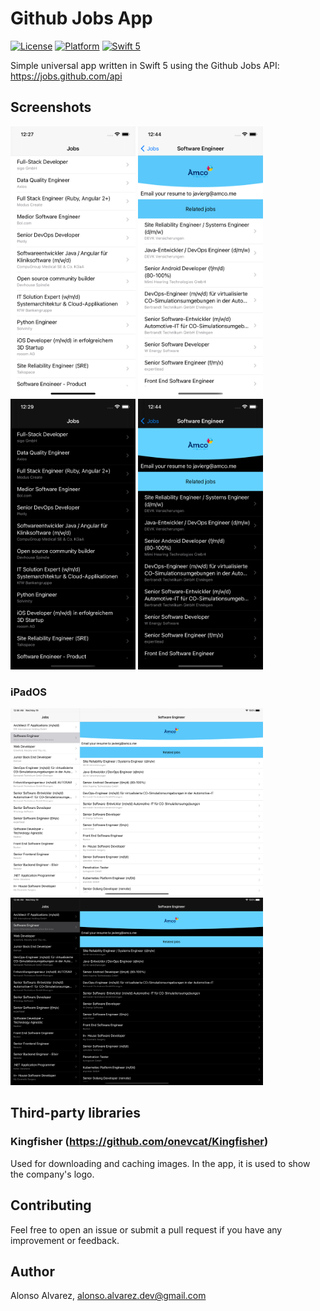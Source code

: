 # Github Jobs App

[![License](https://img.shields.io/cocoapods/l/DLAutoSlidePageViewController.svg?style=flat)]()
[![Platform](https://img.shields.io/cocoapods/p/DLAutoSlidePageViewController.svg?style=flat)]()
[![Swift 5](https://img.shields.io/badge/Swift-5-orange.svg?style=flat)](https://developer.apple.com/swift/)

Simple universal app written in Swift 5 using the Github Jobs API: https://jobs.github.com/api

## Screenshots

<img src="Screenshots/Home.png" width=200 height=433> <img src="Screenshots/Detail.png" width=200 height=433>
<img src="Screenshots/Home_Dark.png" width=200 height=433> <img src="Screenshots/Detail_Dark.png" width=200 height=433>

### iPadOS

<img src="Screenshots/iPadOS.png" width=404 height=300> <img src="Screenshots/iPadOS_Dark.png" width=404 height=300>

## Third-party libraries

### Kingfisher (https://github.com/onevcat/Kingfisher)
Used for downloading and caching images. In the app, it is used to show the company's logo.

## Contributing

Feel free to open an issue or submit a pull request if you have any improvement or feedback.

## Author

Alonso Alvarez, alonso.alvarez.dev@gmail.com
